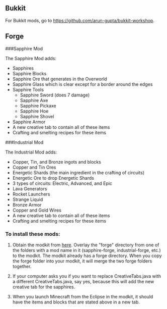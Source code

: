 Bukkit
-------

For Bukkit mods, go to https://github.com/arun-gupta/bukkit-workshop.

Forge
-----

###Sapphire Mod

The Sapphire Mod adds:

* Sapphires
* Sapphire Blocks
* Sapphire Ore that generates in the Overworld
* Sapphire Glass which is clear except for a border around the edges
* Sapphire Tools
    * Sapphire Sword (does 7 damage)
    * Sapphire Axe
    * Sapphire Pickaxe
    * Sapphire Hoe
    * Sapphire Shovel
* Sapphire Armor
* A new creative tab to contain all of these items
* Crafting and smelting recipes for these items

###Industrial Mod

The Industrial Mod adds:

* Copper, Tin, and Bronze ingots and blocks
* Copper and Tin Ores
* Energetic Shards (the main ingredient in the crafting of circuits)
* Energetic Ore to drop Energetic Shards
* 3 types of circuits: Electric, Advanced, and Epic
* Lava Generators
* Rocket Launchers
* Strange Liquid
* Bronze Armor
* Copper and Gold Wires
* A new creative tab to contain all of these items
* Crafting and smelting recipes for these items

### To install these mods:

1. Obtain the modkit from [here](http://www.devoxx4kids.org/usa/workshops/minecraft-modding/). Overlay the "forge" directory from one of the folders with a mod name in it (sapphire-forge, industrial-forge, etc.) to the modkit. The modkit already has a forge directory. When you copy the forge folder into your modkit, it will merge the two forge folders together.

2. If your computer asks you if you want to replace CreativeTabs.java with a different CreativeTabs.java, say yes, because this will add the new creative tab for the sapphires.

3. When you launch Minecraft from the Eclipse in the modkit, it should have the items and blocks that are stated above in a new tab.